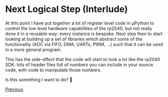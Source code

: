 # Next Logical Step (Interlude)

At this point I have put together a lot of register level code in µPython to control the low level hardware capabilities of the rp2040, but not really done it in a reusable way: every instance is bespoke. Next step then to start looking at building up a set of libraries which abstract some of the functionality (ADC via FIFO, DMA, UARTs, PWM, ...) such that it can be used in a more general program.

This has the side-effect that the code will start to look a lot like the rp2040 SDK: lots of header files full of numbers you can include in your source code, with code to manipulate those numbers.

Is this something I want to do? 🤔

[Previous](./2023-01-14.md)
